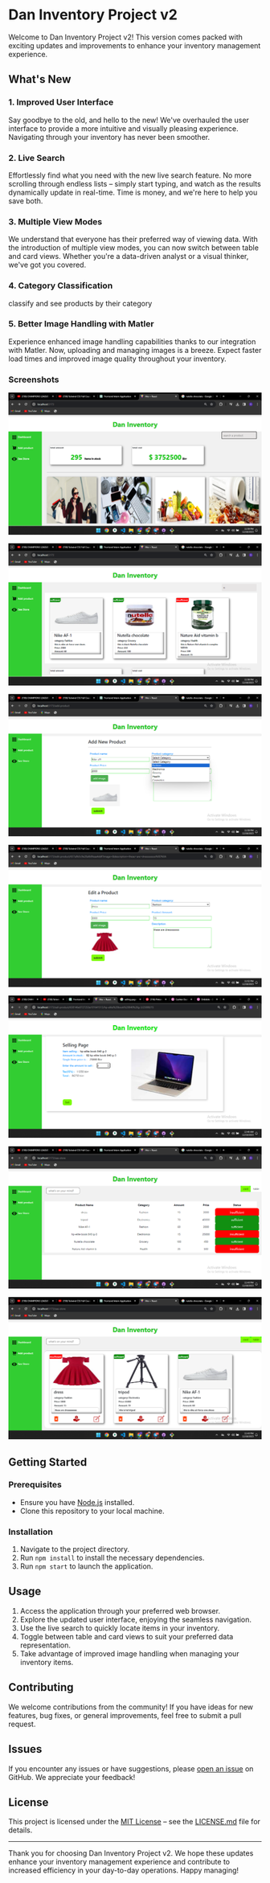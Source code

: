 # Dan Inventory Project v2

Welcome to Dan Inventory Project v2! This version comes packed with exciting updates and improvements to enhance your inventory management experience.

## What's New

### 1. Improved User Interface
Say goodbye to the old, and hello to the new! We've overhauled the user interface to provide a more intuitive and visually pleasing experience. Navigating through your inventory has never been smoother.

### 2. Live Search
Effortlessly find what you need with the new live search feature. No more scrolling through endless lists – simply start typing, and watch as the results dynamically update in real-time. Time is money, and we're here to help you save both.

### 3. Multiple View Modes
We understand that everyone has their preferred way of viewing data. With the introduction of multiple view modes, you can now switch between table and card views. Whether you're a data-driven analyst or a visual thinker, we've got you covered.

### 4. Category Classification
classify and see products by their category

### 5. Better Image Handling with Matler
Experience enhanced image handling capabilities thanks to our integration with Matler. Now, uploading and managing images is a breeze. Expect faster load times and improved image quality throughout your inventory.
### Screenshots

![dashboard](https://github.com/solomonsitot/Dan-inventory/blob/main/v%202.0/dash.png)

![dashboard](https://github.com/solomonsitot/Dan-inventory/blob/main/v%202.0/search.png)

![dashboard](https://github.com/solomonsitot/Dan-inventory/blob/main/v%202.0/adding.png)

![dashboard](https://github.com/solomonsitot/Dan-inventory/blob/main/v%202.0/editting.png)

![dashboard](https://github.com/solomonsitot/Dan-inventory/blob/main/v%202.0/selling.png)

![dashboard](https://github.com/solomonsitot/Dan-inventory/blob/main/v%202.0/table.png)

![dashboard](https://github.com/solomonsitot/Dan-inventory/blob/main/v%202.0/card.png)


## Getting Started

### Prerequisites
- Ensure you have [Node.js](https://nodejs.org/) installed.
- Clone this repository to your local machine.

### Installation
1. Navigate to the project directory.
2. Run `npm install` to install the necessary dependencies.
3. Run `npm start` to launch the application.

## Usage

1. Access the application through your preferred web browser.
2. Explore the updated user interface, enjoying the seamless navigation.
3. Use the live search to quickly locate items in your inventory.
4. Toggle between table and card views to suit your preferred data representation.
5. Take advantage of improved image handling when managing your inventory items.

## Contributing

We welcome contributions from the community! If you have ideas for new features, bug fixes, or general improvements, feel free to submit a pull request.

## Issues

If you encounter any issues or have suggestions, please [open an issue](https://github.com/yourusername/dan-inventory-v2/issues) on GitHub. We appreciate your feedback!

## License

This project is licensed under the [MIT License](LICENSE.md) – see the [LICENSE.md](LICENSE.md) file for details.

---

Thank you for choosing Dan Inventory Project v2. We hope these updates enhance your inventory management experience and contribute to increased efficiency in your day-to-day operations. Happy managing!
